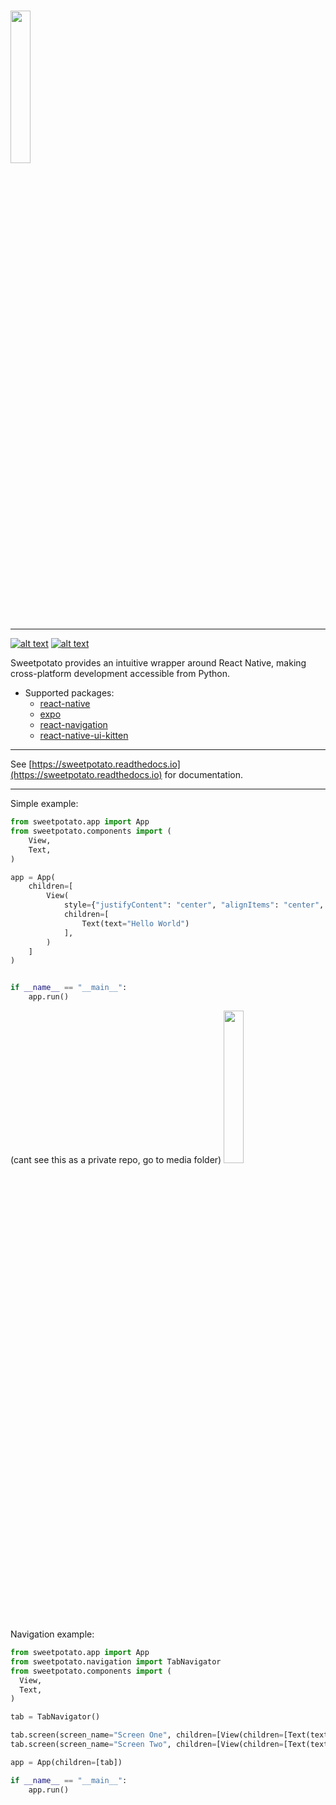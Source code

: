 # 

<img src="https://raw.githubusercontent.com/greysonlalonde/sweetpotato/main/docs/source/_static/sweetpotato.png" height=25% alt="">


-----
[![alt text](https://img.shields.io/badge/pypi-0.1.a0-blue)](https://pypi.org/project/shareable) [![alt text](https://img.shields.io/badge/license-MIT-green)](https://github.com/greysonlalonde/shareable/blob/main/LICENSE)

Sweetpotato provides an intuitive wrapper around React Native, making cross-platform development accessible from Python.
- Supported packages:
  - [react-native](https://reactnative.dev)
  - [expo](https://expo.dev)
  - [react-navigation](https://reactnavigation.org)
  - [react-native-ui-kitten](https://akveo.github.io/react-native-ui-kitten/)
------

See [https://sweetpotato.readthedocs.io](https://sweetpotato.readthedocs.io) for documentation.

-----
Simple example:

```python
from sweetpotato.app import App
from sweetpotato.components import (
    View, 
    Text,
)

app = App(
    children=[
        View(
            style={"justifyContent": "center", "alignItems": "center", "height": "100%"},
            children=[
                Text(text="Hello World")
            ],
        )
    ]
)


if __name__ == "__main__":
    app.run()                
```
(cant see this as a private repo, go to media folder)
<img src="https://raw.githubusercontent.com/greysonlalonde/sweetpotato/main/media/readme_example.png?token=GHSAT0AAAAAABRVMLYCCZOSMGMRDYIRP4QCYSYUQRA" width=25% height=25%>

Navigation example:
```python
from sweetpotato.app import App
from sweetpotato.navigation import TabNavigator
from sweetpotato.components import (
  View, 
  Text,
)

tab = TabNavigator()

tab.screen(screen_name="Screen One", children=[View(children=[Text(text="Hello")])])
tab.screen(screen_name="Screen Two", children=[View(children=[Text(text="World")])])

app = App(children=[tab])

if __name__ == "__main__":
    app.run()
```


